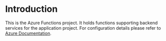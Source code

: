 # Introduction

This is the Azure Functions project. It holds functions supporting backend services for the application project. For configuration details please refer to [Azure Documentation](https://docs.microsoft.com/en-us/azure/azure-functions/functions-develop-vs-code?tabs=nodejs).
